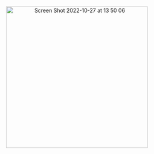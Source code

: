 <br>
<p align = "center"> <img width="375" alt="Screen Shot 2022-10-27 at 13 50 06" src="https://user-images.githubusercontent.com/84060730/198227326-a9f3ff88-c035-430a-998b-4b189e1ee8e6.png"> </p>
